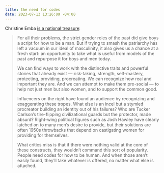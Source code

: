 ```yaml
---
title: the need for codes
date: 2023-07-13 13:26:00 -04:00
---
```


Christine Emba [is a national treasure](https://www.washingtonpost.com/opinions/2023/07/10/christine-emba-masculinity-new-model/):

>For all their problems, the strict gender roles of the past did give boys a script for how to be a man. But if trying to smash the patriarchy has left a vacuum in our ideal of masculinity, it also gives us a chance at a fresh start: an opportunity to take what is useful from models of the past and repurpose it for boys and men today.
>
>We can find ways to work with the distinctive traits and powerful stories that already exist — risk-taking, strength, self-mastery, protecting, providing, procreating. We can recognize how real and important they are. And we can attempt to make them pro-social — to help not just men but also women, and to support the common good.
>
>Influencers on the right have found an audience by recognizing and exaggerating these tropes. What else is an incel but a stymied procreator building an identity out of his failures? Who are Tucker Carlson’s tire-flipping civilizational guards but the protector, made absurd? Right-wing political figures such as Josh Hawley have clearly latched on to many men’s desire to provide, but their solutions are often 1950s throwbacks that depend on castigating women for providing for themselves.
>
>What critics miss is that if there were nothing valid at the core of these constructs, they wouldn’t command this sort of popularity. People need codes for how to be human. And when those aren’t easily found, they’ll take whatever is offered, no matter what else is attached.